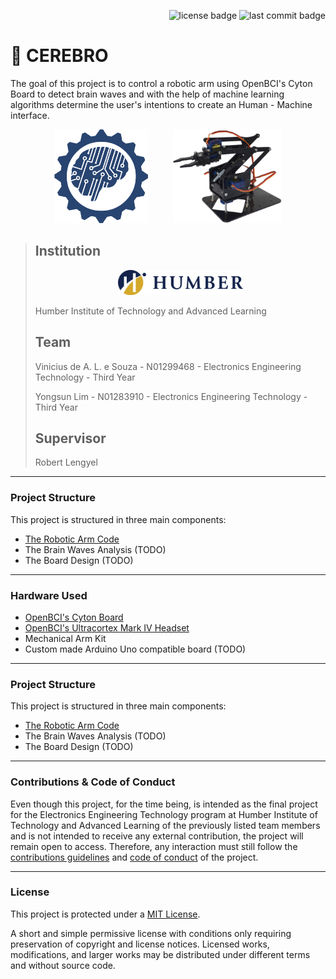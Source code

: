 <p align="right">
	<img src="https://img.shields.io/github/license/ViniciusALS/Cerebro" alt="license badge">
  <img src="https://img.shields.io/github/last-commit/ViniciusALS/Cerebro" alt="last commit badge">
</p>

# 🧠 CEREBRO

The goal of this project is to control a robotic arm using OpenBCI's Cyton Board to detect brain waves and with the help of machine learning algorithms determine the user's intentions to create an Human - Machine interface.

<p align="center">
  <img src="./.github/resources/openbci logo.png" height="150px"/>
  &nbsp;&nbsp;&nbsp;&nbsp;&nbsp;&nbsp;&nbsp;&nbsp;
  <img src="./.github/resources/robotic arm.jpg" height="150px">
</p>

> ## Institution
>
> <a href="https://humber.ca/"><p align="center"><img src=".github/resources/humberCollege.png" height="40px"/></p></a>
>
> Humber Institute of Technology and Advanced Learning 
>
> ## Team
>
> Vinicius de A. L. e Souza - N01299468 - Electronics Engineering Technology - Third Year
>
> Yongsun Lim - N01283910 - Electronics Engineering Technology - Third Year
>
> ## Supervisor
>
> Robert Lengyel

-----------------------------

### Project Structure

This project is structured in three main components:

* [The Robotic Arm Code](https://github.com/ViniciusALS/Cerebro/tree/master/Arduino%20Code)
* The Brain Waves Analysis		(TODO)
* The Board Design 			(TODO)

------------------------------

### Hardware Used

* [OpenBCI's Cyton Board](https://docs.openbci.com/docs/02Cyton/CytonLanding)
* [OpenBCI's Ultracortex Mark IV Headset](https://docs.openbci.com/docs/04AddOns/01-Headwear/MarkIV)
* Mechanical Arm Kit
* Custom made Arduino Uno compatible board (TODO)

-----------------------------

### Project Structure

This project is structured in three main components:

* [The Robotic Arm Code](https://github.com/ViniciusALS/Cerebro/tree/master/Arduino%20Code)
* The Brain Waves Analysis		(TODO)
* The Board Design 			(TODO)

-----------------------------

### Contributions & Code of Conduct

Even though this project, for the time being, is intended as the final project for the Electronics Engineering Technology program at Humber Institute of Technology and Advanced Learning of the previously listed team members and is not intended to receive any external contribution, the project will remain open to access. Therefore, any interaction must still follow the [contributions guidelines](.github/ISSUE_TEMPLATE/) and [code of conduct](CODE_OF_CONDUCT.md) of the project.

------------------------------

### License

This project is protected under a [MIT License](./LICENSE).

A short and simple permissive license with conditions only requiring preservation of copyright and license notices. Licensed works, modifications, and larger works may be distributed under different terms and without source code.
